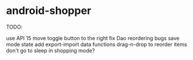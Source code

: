 android-shopper
===============

TODO:

use API 15
move toggle button to the right
fix Dao reordering bugs
save mode state
add export-import data functions
drag-n-drop to reorder items
don't go to sleep in shopping mode?

